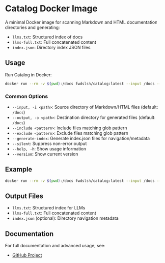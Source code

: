 # Catalog Docker Image

A minimal Docker image for scanning Markdown and HTML documentation directories and generating:

- `llms.txt`: Structured index of docs
- `llms-full.txt`: Full concatenated content
- `index.json`: Directory index JSON files

## Usage

Run Catalog in Docker:

```bash
docker run --rm -v $(pwd):/docs fwdslsh/catalog:latest --input /docs --output /docs/build
```

### Common Options

- `--input, -i <path>`: Source directory of Markdown/HTML files (default: `/docs`)
- `--output, -o <path>`: Destination directory for generated files (default: `/docs`)
- `--include <pattern>`: Include files matching glob pattern
- `--exclude <pattern>`: Exclude files matching glob pattern
- `--generate-index`: Generate index.json files for navigation/metadata
- `--silent`: Suppress non-error output
- `--help, -h`: Show usage information
- `--version`: Show current version

## Example

```bash
docker run --rm -v $(pwd):/docs fwdslsh/catalog:latest --input /docs --output /docs/build --generate-index
```

## Output Files

- `llms.txt`: Structured index for LLMs
- `llms-full.txt`: Full concatenated content
- `index.json` (optional): Directory navigation metadata

## Documentation

For full documentation and advanced usage, see:

- [GitHub Project](https://github.com/fwdslsh/catalog)
